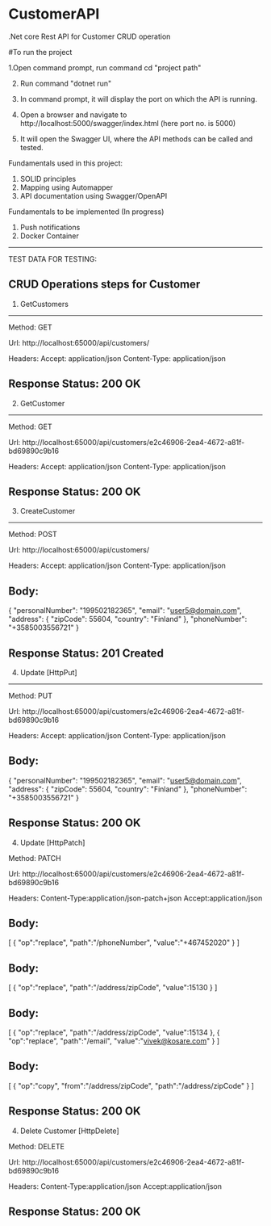 # CustomerAPI
.Net core Rest API for Customer CRUD operation

#To run the project

1.Open command prompt, run command
  cd "project path"
  
2. Run command
  "dotnet run"
  
3. In command prompt, it will display the port on which the API is running.
4. Open a browser and navigate to http://localhost:5000/swagger/index.html
  (here port no. is 5000)
5. It will open the Swagger UI, where the API methods can be called and tested.

Fundamentals used in this project:
1. SOLID principles
2. Mapping using Automapper
3. API documentation using Swagger/OpenAPI 

Fundamentals to be implemented (In progress)
1. Push notifications
2. Docker Container
_________________________________________________________________________________

TEST DATA FOR TESTING:

CRUD Operations steps for Customer
----------------------------------
1. GetCustomers
--------------------
Method: GET

Url: http://localhost:65000/api/customers/

Headers:
Accept: application/json
Content-Type: application/json

Response Status: 200 OK
----------------------------------------------------------------------------------------------------------------------------
2. GetCustomer
--------------------
Method: GET

Url: http://localhost:65000/api/customers/e2c46906-2ea4-4672-a81f-bd69890c9b16

Headers:
Accept: application/json
Content-Type: application/json

Response Status: 200 OK
----------------------------------------------------------------------------------------------------------------------------
3. CreateCustomer
--------------------
Method: POST

Url: http://localhost:65000/api/customers/

Headers:
Accept: application/json
Content-Type: application/json

Body:
-----
{
    "personalNumber": "199502182365",
    "email": "user5@domain.com",
    "address": {
        "zipCode": 55604,
        "country": "Finland"
    },
    "phoneNumber": "+3585003556721"
}

Response Status: 201 Created
----------------------------------------------------------------------------------------------------------------------------

4. Update [HttpPut]
--------------------
Method: PUT

Url: http://localhost:65000/api/customers/e2c46906-2ea4-4672-a81f-bd69890c9b16

Headers:
Accept: application/json
Content-Type: application/json

Body:
-----
{
    "personalNumber": "199502182365",
    "email": "user5@domain.com",
    "address": {
        "zipCode": 55604,
        "country": "Finland"
    },
    "phoneNumber": "+3585003556721"
}

Response Status: 200 OK
----------------------------------------------------------------------------------------------------------------------------

4. Update [HttpPatch]

Method: PATCH

Url: http://localhost:65000/api/customers/e2c46906-2ea4-4672-a81f-bd69890c9b16

Headers:
Content-Type:application/json-patch+json
Accept:application/json

Body:
----

[
	{
		"op":"replace",
		"path":"/phoneNumber",
		"value":"+467452020"
	}
]

Body:
------

[
	{
		"op":"replace",
		"path":"/address/zipCode",
		"value":15130
	}
]

Body:
----
[
	{
		"op":"replace",
		"path":"/address/zipCode",
		"value":15134
	},
		{
		"op":"replace",
		"path":"/email",
		"value":"vivek@kosare.com"
	}
]

Body:
----

[
	{
		"op":"copy",
		"from":"/address/zipCode",
		"path":"/address/zipCode"
	}
]

Response Status: 200 OK
--------------------------------------------------------------------------------------------------------------------

4. Delete Customer [HttpDelete]

Method: DELETE

Url: http://localhost:65000/api/customers/e2c46906-2ea4-4672-a81f-bd69890c9b16

Headers:
Content-Type:application/json
Accept:application/json

Response Status: 200 OK
--------------------------------------------------------------------------------------------------------------------



